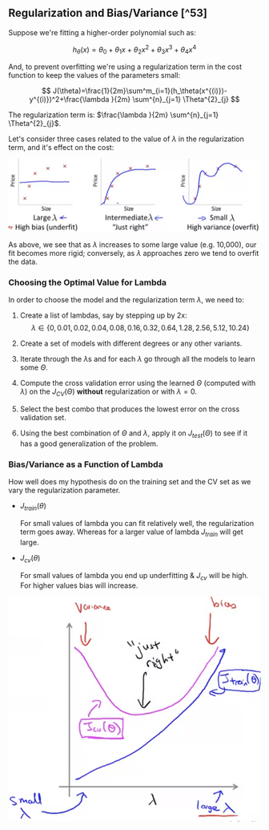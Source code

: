 ## Regularization and Bias/Variance [^53]

Suppose we're fitting a higher-order polynomial such as:

$$
h_\theta(x)=\theta_0+\theta_1x+\theta_2x^2+\theta_3x^3+\theta_4x^4
$$

And, to prevent overfitting we're using a regularization term in the cost function to keep the values of the parameters small:

$$
J(\theta)=\frac{1}{2m}\sum^m_{i=1}(h_\theta(x^{(i)})-y^{(i)})^2+\frac{\lambda }{2m} \sum^{n}_{j=1} \Theta^{2}_{j}
$$

The regularization term is: $\frac{\lambda }{2m} \sum^{n}_{j=1} \Theta^{2}_{j}$.

Let's consider three cases related to the value of $\lambda$ in the regularization term, and it's effect on the cost:

![](05-regularization-and-bias-variance.assets/image-20210507064102048.png)

As above, we see that as $\lambda$ increases to some large value (e.g. 10,000), our fit becomes more rigid; conversely, as $\lambda$ approaches zero we tend to overfit the data.

### Choosing the Optimal Value for Lambda

In order to choose the model and the regularization term $\lambda$, we need to:

1. Create a list of lambdas, say by stepping up by 2x:
   $$
   \lambda \in \{0,0.01,0.02,0.04,0.08,0.16,0.32,0.64,1.28,2.56,5.12,10.24\}
   $$

2. Create a set of models with different degrees or any other variants.

3. Iterate through the $\lambda$s and for each $\lambda$ go through all the models to learn some $\Theta$.

4. Compute the cross validation error using the learned $\Theta$ (computed with $\lambda$) on the $J_{CV}(\Theta)$ **without** regularization or with $\lambda=0$.

5. Select the best combo that produces the lowest error on the cross validation set.

6. Using the best combination of $\Theta$ and $\lambda$, apply it on $J_{test}(\Theta)$ to see if it has a good generalization of the problem.

### Bias/Variance as a Function of Lambda

How well does my hypothesis do on the training set and the CV set as we vary the regularization parameter.

* $J_{train}(\theta)$

  For small values of lambda you can fit relatively well, the regularization term goes away.  Whereas for a larger value of lambda $J_{train}$ will get large.

* $J_{cv}(\theta)$

  For small values of lambda you end up underfitting & $J_{cv}$ will be high.  For higher values bias will increase.

![](05-regularization-and-bias-variance.assets/image-20210507074020468.png)